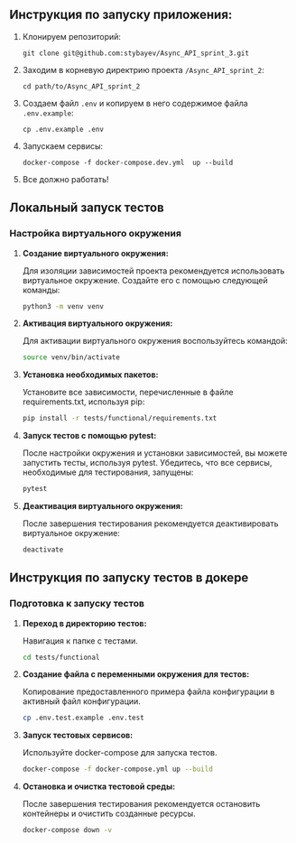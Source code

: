 ## Инструкция по запуску приложения:

1) Клонируем репозиторий:
   ```
   git clone git@github.com:stybayev/Async_API_sprint_3.git
   ```
2) Заходим в корневую директрию проекта `/Async_API_sprint_2`:
   ```
   cd path/to/Async_API_sprint_2
   ```
3) Создаем файл `.env` и копируем в него содержимое файла `.env.example`:
   ```
   cp .env.example .env
   ```
4) Запускаем сервисы:
   ```
   docker-compose -f docker-compose.dev.yml  up --build 
   ```
5) Все должно работать!


## Локальный запуск тестов

### Настройка виртуального окружения

1. **Создание виртуального окружения:**

   Для изоляции зависимостей проекта рекомендуется использовать виртуальное окружение. Создайте его с помощью следующей команды:
   ```bash
   python3 -m venv venv

2. **Активация виртуального окружения:**

   Для активации виртуального окружения воспользуйтесь командой:
   ```bash
   source venv/bin/activate

3. **Установка необходимых пакетов:**

   Установите все зависимости, перечисленные в файле requirements.txt, используя pip:
   ```bash
   pip install -r tests/functional/requirements.txt
   
4. **Запуск тестов с помощью pytest:**

   После настройки окружения и установки зависимостей, вы можете запустить тесты, используя pytest. Убедитесь, что все сервисы, необходимые для тестирования, запущены:   
   ```bash
   pytest
   
5. **Деактивация виртуального окружения:**
   
   После завершения тестирования рекомендуется деактивировать виртуальное окружение:
   ```bash
   deactivate

## Инструкция по запуску тестов в докере

### Подготовка к запуску тестов

1. **Переход в директорию тестов:**

   Навигация к папке с тестами.
   ```bash
   cd tests/functional
   
2. **Создание файла с переменными окружения для тестов:**

   Копирование предоставленного примера файла конфигурации в активный файл конфигурации.
   ```bash
   cp .env.test.example .env.test

3. **Запуск тестовых сервисов:**

   Используйте docker-compose для запуска тестов.
   ```bash
   docker-compose -f docker-compose.yml up --build
   
4. **Остановка и очистка тестовой среды:**

   После завершения тестирования рекомендуется остановить контейнеры и очистить созданные ресурсы.

   ```bash
   docker-compose down -v
